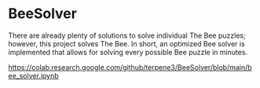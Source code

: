 # BeeSolver

There are already plenty of solutions to solve individual The Bee puzzles; however, this project solves The Bee. In short, an optimized Bee solver is implemented that allows for solving every possible Bee puzzle in minutes.

https://colab.research.google.com/github/terpene3/BeeSolver/blob/main/bee_solver.ipynb
